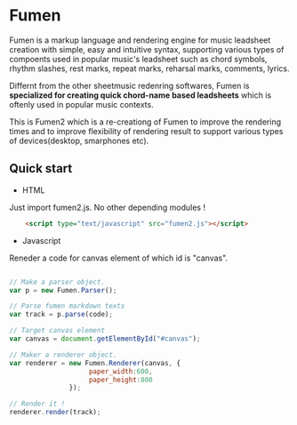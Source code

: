 # Fumen

Fumen is a markup language and rendering engine for music leadsheet creation with simple, easy and intuitive syntax, supporting various types of compoents used in popular music's leadsheet such as chord symbols, rhythm slashes, rest marks, repeat marks, reharsal marks, comments, lyrics. 

Differnt from the other sheetmusic redenring softwares, Fumen is **specialized for creating quick chord-name based leadsheets** which is oftenly used in popular music contexts.

This is Fumen2 which is a re-creationg of Fumen to improve the rendering times and to improve flexibility of rendering result to support various types of devices(desktop, smarphones etc).

## Quick start

* HTML

Just import fumen2.js. No other depending modules !
```html
    <script type="text/javascript" src="fumen2.js"></script>
```

* Javascript

Reneder a code for canvas element of which id is "canvas".

```javascript

// Make a parser object. 
var p = new Fumen.Parser();

// Parse fumen markdown texts
var track = p.parse(code);

// Target canvas element
var canvas = document.getElementById("#canvas");

// Maker a renderer object.
var renderer = new Fumen.Renderer(canvas, {
					paper_width:600,
					paper_height:800
               });

// Render it !
renderer.render(track);
```
